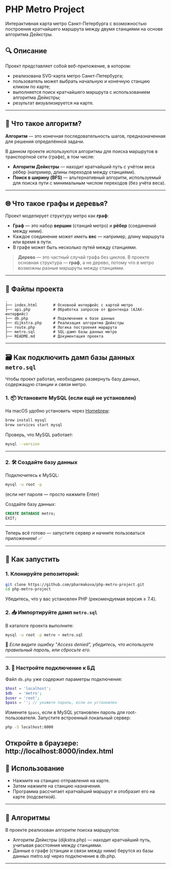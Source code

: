 # PHP Metro Project

Интерактивная карта метро Санкт-Петербурга с возможностью построения кратчайшего маршрута между двумя станциями на основе алгоритма Дейкстры.

## 🔍 Описание

Проект представляет собой веб-приложение, в котором:

- реализована SVG-карта метро Санкт-Петербурга;
- пользователь может выбрать начальную и конечную станцию кликом по карте;
- выполняется поиск кратчайшего маршрута с использованием алгоритма Дейкстры;
- результат визуализируется на карте.

---

## 🧠 Что такое алгоритм?

**Алгоритм** — это конечная последовательность шагов, предназначенная для решения определённой задачи.

В данном проекте используются алгоритмы для поиска маршрутов в транспортной сети (графе), в том числе:

- **Алгоритм Дейкстры** — находит кратчайший путь с учётом веса рёбер (например, длины переходов между станциями).
- **Поиск в ширину (BFS)** — альтернативный алгоритм, используемый для поиска пути с минимальным числом переходов (без учёта веса).

---

## 🌐 Что такое графы и деревья?

Проект моделирует структуру метро как **граф**:

- **Граф** — это набор **вершин** (станций метро) и **рёбер** (соединений между ними).
- Каждое соединение может иметь **вес** — например, длину маршрута или время в пути.
- В графе может быть несколько путей между станциями.

> **Дерево** — это частный случай графа без циклов. В проекте основная структура — **граф**, а не дерево, потому что в метро возможны разные маршруты между станциями.

---

## 📁 Файлы проекта

```plaintext
.
├── index.html       # Основной интерфейс с картой метро
├── api.php          # Обработка запросов от фронтенда (AJAX-интерфейс)
├── db.php           # Подключение к базе данных
├── dijkstra.php     # Реализация алгоритма Дейкстры
├── route.php        # Логика построения маршрута
├── metro.sql        # SQL-дамп базы данных метро
├── README.md        # Документация проекта
```
---

## 🗃 Как подключить дамп базы данных `metro.sql`

Чтобы проект работал, необходимо развернуть базу данных, содержащую станции и связи метро.

### 1. 📦 Установите MySQL (если ещё не установлен)

На macOS удобно установить через [Homebrew](https://brew.sh):

```bash
brew install mysql
brew services start mysql
```

Проверь, что MySQL работает:

```bash
mysql --version
```

---

### 2. 🛠 Создайте базу данных

Подключитесь к MySQL:

```bash
mysql -u root -p
```

(если нет пароля — просто нажмите Enter)

Создайте базу данных:

```sql
CREATE DATABASE metro;
EXIT;
```
---

Теперь всё готово — запустите сервер и начните пользоваться приложением! ✅

---


## 🚀 Как запустить

### 1. Клонируйте репозиторий:
   ```bash
   git clone https://github.com/pbarmakova/php-metro-project.git
   cd php-metro-project
```
Убедитесь, что у вас установлен PHP (рекомендуемая версия ≥ 7.4).
### 2. 📥 Импортируйте дамп `metro.sql`

В каталоге проекта выполните:

```bash
mysql -u root -p metro < metro.sql
```

📌 *Если видите ошибку "Access denied", убедитесь, что используете правильный пароль, или сбросьте его.*

---

### 3. 🔌 Настройте подключение к БД

Файл `db.php` уже содержит параметры подключения:

```php
$host = 'localhost';
$db   = 'metro';
$user = 'root';
$pass = ''; // укажите пароль, если он установлен
```

Измените `$pass`, если в MySQL установлен пароль для root-пользователя.
Запустите встроенный локальный сервер:
```bash
php -S localhost:8000
```
Откройте в браузере:
http://localhost:8000/index.html
---

## 🎯 Использование

- Нажмите на станцию отправления на карте.
- Затем нажмите на станцию назначения.
- Программа рассчитает кратчайший маршрут и отобразит его на карте (подсветкой).
---
## 🔧 Алгоритмы

В проекте реализован алгоритм поиска маршрутов:

- Алгоритм Дейкстры (dijkstra.php) — находит кратчайший путь, учитывая расстояния между станциями.
- Данные о графе (станции и связи между ними) берутся из базы данных metro.sql через подключение в db.php.
---
